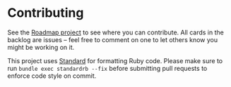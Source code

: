 # Contributing

See the [Roadmap project](https://github.com/joemasilotti/railsdevs.com/projects/2) to see where you can contribute. All cards in the backlog are issues – feel free to comment on one to let others know you might be working on it.

This project uses [Standard](https://github.com/testdouble/standard) for formatting Ruby code. Please make sure to run `bundle exec standardrb --fix` before submitting pull requests to enforce code style on commit.
